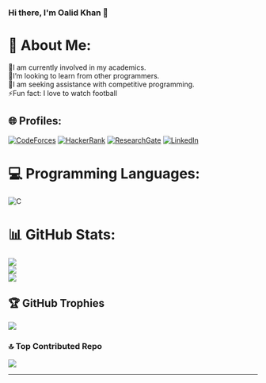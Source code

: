 ### Hi there, I'm Oalid Khan 👋
# 💫 About Me:
🔭I am currently involved in my academics.<br>👯I’m looking to learn from other programmers.<br>🤝I am seeking assistance with competitive programming.<br>⚡Fun fact: I love to watch football


## 🌐 Profiles:

[![CodeForces](https://img.shields.io/badge/Codeforces-1F8ACB?style=for-the-badge&logo=Codeforces&logoColor=white)](https://codeforces.com/profile/oalidkhan69)
[![HackerRank](https://img.shields.io/badge/Hackerrank-Profile-2EC866?style=for-the-badge&logo=hackerrank&logoColor=white)](https://codeforces.com/profile/oalidkhan69)
[![ResearchGate](https://img.shields.io/badge/Research_Gate-00CCBB.svg?&style=for-the-badge&logo=ResearchGate&logoColor=white)](https://www.researchgate.net/profile/OalidKhan)
[![LinkedIn](https://img.shields.io/badge/LinkedIn-0077B5?style=for-the-badge&logo=linkedin&logoColor=white)](https://www.linkedin.com/in/OalidKhan)

# 💻 Programming Languages:
![C](https://img.shields.io/badge/c-%2300599C.svg?style=for-the-badge&logo=c&logoColor=white)

# 📊 GitHub Stats:
![](https://github-readme-stats.vercel.app/api?username=OalidKhan&theme=dark&hide_border=false&include_all_commits=true&count_private=false)<br/>
![](https://github-readme-streak-stats.herokuapp.com/?user=OalidKhan&theme=dark&hide_border=false)<br/>
![](https://github-readme-stats.vercel.app/api/top-langs/?username=OalidKhan&theme=dark&hide_border=false&include_all_commits=true&count_private=false&layout=compact)

## 🏆 GitHub Trophies
![](https://github-profile-trophy.vercel.app/?username=OalidKhan&theme=dark&no-frame=false&no-bg=true&margin-w=4)

### 🔝 Top Contributed Repo
![](https://github-contributor-stats.vercel.app/api?username=OalidKhan&limit=5&theme=dark&combine_all_yearly_contributions=true)

---

<!-- Proudly created with GPRM ( https://gprm.itsvg.in ) -->

